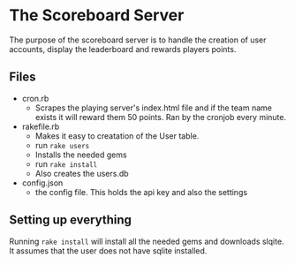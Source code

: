 # The Scoreboard Server

The purpose of the scoreboard server is to handle the creation of user accounts, display the leaderboard and rewards players points.

## Files
- cron.rb 
  - Scrapes the playing server's index.html file and if the team name exists it will reward them 50 points. Ran by the cronjob every minute.
- rakefile.rb
  - Makes it easy to creatation of the User table.
  - run ```rake users```
  - Installs the needed gems
  - run ```rake install```
  - Also creates the users.db
- config.json
  - the config file. This holds the api key and also the settings
  

## Setting up everything
Running ```rake install``` will install all the needed gems and downloads slqite. It assumes that the user does not have sqlite installed.<br><br>



